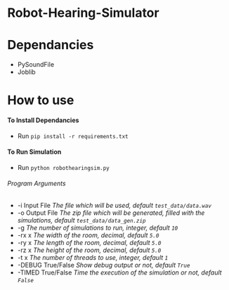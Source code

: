 # Robot-Hearing-Simulator


# Dependancies
- PySoundFile
- Joblib

# How to use
#### To Install Dependancies
- Run `pip install -r requirements.txt`

#### To Run Simulation
- Run `python robothearingsim.py `
###### Program Arguments
* -i Input File _The file which will be used, default `test_data/data.wav`_
* -o Output File _The zip file which will be generated, filled with the simulations, default `test_data/data_gen.zip`_
* -g _The number of simulations to run, integer, default `10`_
* -rx x _The width of the room, decimal, default `5.0`_
* -ry x _The length of the room, decimal, default `5.0`_
* -rz x _The height of the room, decimal, default `5.0`_
* -t x _The number of threads to use, integer, default `1`_
* -DEBUG True/False _Show debug output or not, default `True`_
* -TIMED True/False _Time the execution of the simulation or not, default `False`_
